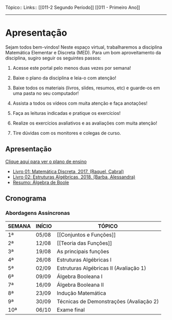 Tópico::
Links:: [[011-2 Segundo Período]] [[011 - Primeiro Ano]]

---

# Apresentação

Sejam todos bem-vindos! Neste espaço virtual, trabalharemos a disciplina Matemática Elementar e Discreta (MED). Para um bom aproveitamento da disciplina, sugiro seguir os seguintes passos:

1. Acesse este portal pelo menos duas vezes por semana!

2. Baixe o plano da disciplina e leia-o com atenção!

3. Baixe todos os materiais (livros, slides, resumos, etc) e guarde-os em uma pasta no seu computador!

4. Assista a todos os vídeos com muita atenção e faça anotações!

5. Faça as leituras indicadas e pratique os exercícios!

6. Realize os exercícios avaliativos e as avaliações com muita atenção!

7. Tire dúvidas com os monitores e colegas de curso.
## Apresentação

[Clique aqui para ver o plano de ensino](plano-med-2023-02.pdf)

- [Livro 01: Matemática Discreta, 2017. (Raquel, Cabral)](livro01-Raquel-Cabral.pdf)
- [Livro 02: Estruturas Algébricas, 2018. (Barba, Alessandra)](livro02-estrut-alg-alessandra-barba.pdf)
- [Resumo: Álgebra de Boole](resumo-algebra-boole.pdf)

## Cronograma

### Abordagens Assíncronas

| SEMANA | INÍCIO   | TÓPICO                             |
|--------|----------|-----------------------------------|
| 1ª     | 05/08    | [[Conjuntos e Funções]]               |
| 2ª     | 12/08    | [[Teoria das Funções]]               |
| 3ª     | 19/08    | As principais funções             |
| 4ª     | 26/08    | Estruturas Algébricas I           |
| 5ª     | 02/09    | Estruturas Algébricas II (Avaliação 1) |
| 6ª     | 09/09    | Álgebra Booleana I               |
| 7ª     | 16/09    | Álgebra Booleana II              |
| 8ª     | 23/09    | Indução Matemática                |
| 9ª     | 30/09    | Técnicas de Demonstrações (Avaliação 2) |
| 10ª    | 06/10    | Exame final                       |
